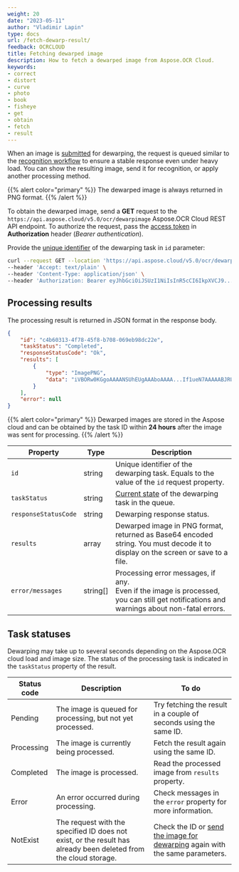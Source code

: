 ```yaml
---
weight: 20
date: "2023-05-11"
author: "Vladimir Lapin"
type: docs
url: /fetch-dewarp-result/
feedback: OCRCLOUD
title: Fetching dewarped image
description: How to fetch a dewarped image from Aspose.OCR Cloud.
keywords:
- correct
- distort
- curve
- photo
- book
- fisheye
- get
- obtain
- fetch
- result
---
```


When an image is [submitted](/ocr/send-image-for-dewarp/) for dewarping, the request is queued similar to the [recognition workflow](/ocr/recognition-workflow/) to ensure a stable response even under heavy load. You can show the resulting image, send it for recognition, or apply another processing method.

{{% alert color="primary" %}}
The dewarped image is always returned in PNG format.
{{% /alert %}}

To obtain the dewarped image, send a **GET** request to the `https://api.aspose.cloud/v5.0/ocr/dewarpimage` Aspose.OCR Cloud REST API endpoint. To authorize the request, pass the [access token](/ocr/authorization/) in **Authorization** header (_Bearer authentication_).

Provide the [unique identifier](/ocr/send-image-for-dewarp/) of the dewarping task in `id` parameter:

```bash
curl --request GET --location 'https://api.aspose.cloud/v5.0/ocr/dewarpimage?id=c4b60313-4f78-45f8-b708-069eb98dc22e' \
--header 'Accept: text/plain' \
--header 'Content-Type: application/json' \
--header 'Authorization: Bearer eyJhbGciOiJSUzI1NiIsInR5cCI6IkpXVCJ9...HaRYOxBcCRCPLnrFCVXpw7UA' \
```

## Processing results

The processing result is returned in JSON format in the response body.

```json
{
	"id": "c4b60313-4f78-45f8-b708-069eb98dc22e",
	"taskStatus": "Completed",
	"responseStatusCode": "Ok",
	"results": [
		{
			"type": "ImagePNG",
			"data": "iVBORw0KGgoAAAANSUhEUgAAAboAAAA...If1ueN7AAAAABJRU5ErkJggg=="
		}
	],
	"error": null
}
```

{{% alert color="primary" %}}
Dewarped images are stored in the Aspose cloud and can be obtained by the task ID within **24 hours** after the image was sent for processing.
{{% /alert %}}

Property | Type | Description
--------- | ---- | -----------
`id` | string | Unique identifier of the dewarping task. Equals to the value of the `id` request property.
`taskStatus` | string | [Current state](#task-statuses) of the dewarping task in the queue.
`responseStatusCode` | string | Dewarping response status.
`results` | array | Dewarped image in PNG format, returned as Base64 encoded string. You must decode it to display on the screen or save to a file.
`error/messages` | string[] | Processing error messages, if any.<br />Even if the image is processed, you can still get notifications and warnings about non-fatal errors.

## Task statuses

Dewarping may take up to several seconds depending on the Aspose.OCR cloud load and image size. The status of the processing task is indicated in the `taskStatus` property of the result.

Status code | Description | To do
----------- | ----------- | ------
Pending | The image is queued for processing, but not yet processed. | Try fetching the result in a couple of seconds using the same ID.
Processing | The image is currently being processed. | Fetch the result again using the same ID.
Completed | The image is processed. | Read the processed image from `results` property.
Error | An error occurred during processing. | Check messages in the `error` property for more information.
NotExist | The request with the specified ID does not exist, or the result has already been deleted from the cloud storage. | Check the ID or [send the image for dewarping](/ocr/send-image-for-dewarp/) again with the same parameters.
